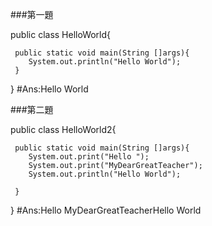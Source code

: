 ###第一題

public class HelloWorld{

     public static void main(String []args){
        System.out.println("Hello World");
     }
}
#Ans:Hello World

###第二題

public class HelloWorld2{

     public static void main(String []args){
        System.out.print("Hello ");
		System.out.print("MyDearGreatTeacher");
		System.out.println("Hello World");
		
     }
}
#Ans:Hello MyDearGreatTeacherHello World








